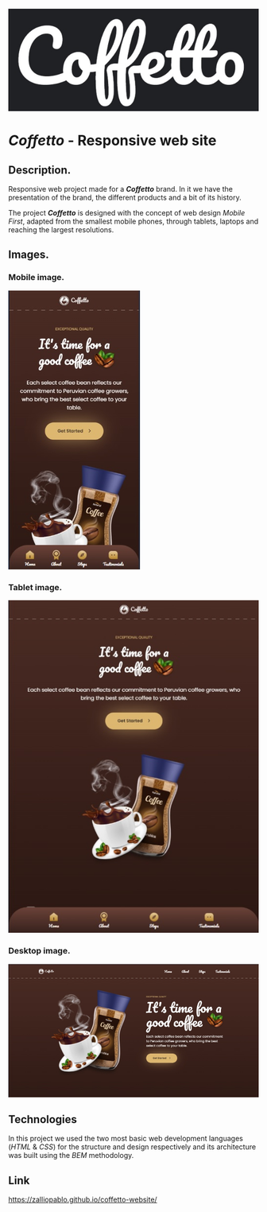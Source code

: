 
![Logo](assets/logo-readme.jpg)


# _Coffetto_ - Responsive web site

## Description.

Responsive web project made for a _**Coffetto**_ brand.
In it we have the presentation of the brand, the different products and a bit of its history.  

The project _**Coffetto**_ is designed with the concept of web design _Mobile First_, adapted from the smallest mobile phones, through tablets, laptops and reaching the largest resolutions.

## Images.

### Mobile image.

![image-mobile](assets/image-readme-mobile.jpg)

### Tablet image.

![image-mobile](assets/image-readme-tablet.jpg)

### Desktop image.
![image-mobile](assets/image-readme-desktop.jpg)


## Technologies

In this project we used the two most basic web development languages (_HTML_ & _CSS_) for the structure and design respectively and its architecture was built using the _BEM_ methodology.

## Link

https://zalliopablo.github.io/coffetto-website/


